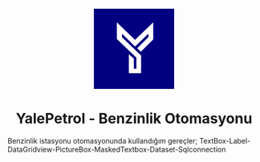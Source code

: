 <br />
<div align="center">
   <img src="https://github.com/Ardacanuysal/Benzinlik-Otomasyonu/blob/main/Benzin_istanyonu_otomasyonu/Resources/logo.png" width="160" height="160"  />
  <h1 align="center">YalePetrol - Benzinlik Otomasyonu</h1>
</div>
Benzinlik istasyonu otomasyonunda kullandığım gereçler;
TextBox-Label-DataGridview-PictureBox-MaskedTextbox-Dataset-Sqlconnection
